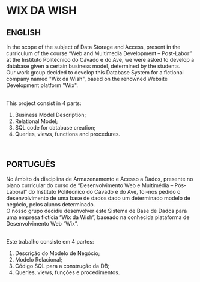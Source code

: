 # WIX DA WISH
## ENGLISH <br>

In the scope of the subject of Data Storage and Access, present in the curriculum of the course “Web and Multimedia Development – Post-Labor” at the Instituto Politécnico do Cávado e do Ave, we were asked to develop a database given a certain business model, determined by the students. <br>
Our work group decided to develop this Database System for a fictional company named "Wix da Wish", based on the renowned Website Development platform "Wix". <br>
<br>

This project consist in 4 parts:<br>
1.	Business Model Description;<br>
2.	Relational Model;<br>
3.	SQL code for database creation;<br>
4.	Queries, views, functions and procedures.<br>

<br>

## PORTUGUÊS <br>

No âmbito da disciplina de Armazenamento e Acesso a Dados, presente no plano curricular do curso de “Desenvolvimento Web e Multimédia – Pós-Laboral” do Instituto Politécnico do Cávado e do Ave, foi-nos pedido o desenvolvimento de uma base de dados dado um determinado modelo de negócio, pelos alunos determinado. <br>
O nosso grupo decidiu desenvolver este Sistema de Base de Dados para uma empresa fictícia “Wix da Wish”, baseado na conhecida plataforma de Desenvolvimento Web “Wix”. <br>
<br>

Este trabalho consiste em 4 partes:<br>
1.	Descrição do Modelo de Negócio;<br>
2.	Modelo Relacional;<br>
3.	Código SQL para a construção da DB;<br>
4.	Queries, views, funções e procedimentos.<br>
